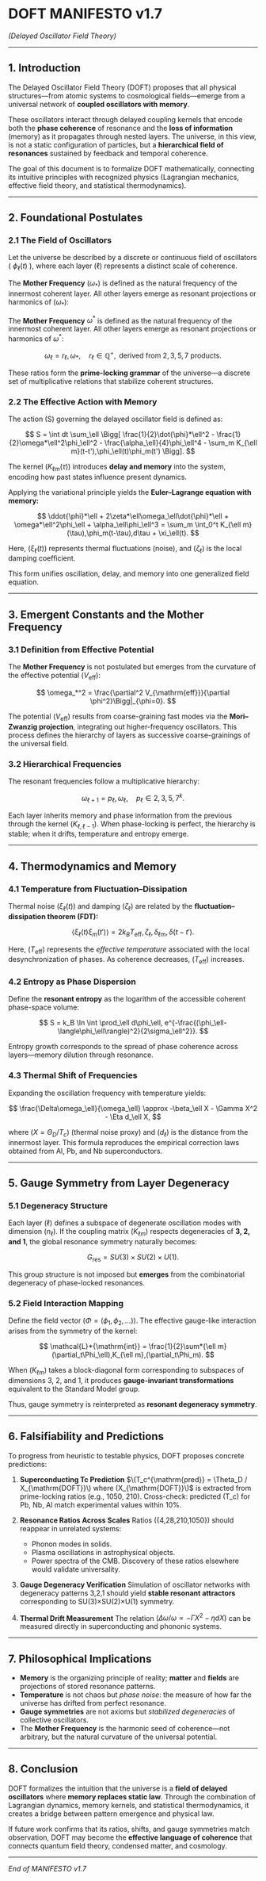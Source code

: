 # DOFT MANIFESTO v1.7

*(Delayed Oscillator Field Theory)*

---

## 1. Introduction

The Delayed Oscillator Field Theory (DOFT) proposes that all physical structures—from atomic systems to cosmological fields—emerge from a universal network of **coupled oscillators with memory**.

These oscillators interact through delayed coupling kernels that encode both the **phase coherence** of resonance and the **loss of information** (memory) as it propagates through nested layers. The universe, in this view, is not a static configuration of particles, but a **hierarchical field of resonances** sustained by feedback and temporal coherence.

The goal of this document is to formalize DOFT mathematically, connecting its intuitive principles with recognized physics (Lagrangian mechanics, effective field theory, and statistical thermodynamics).

---

## 2. Foundational Postulates

### 2.1 The Field of Oscillators

Let the universe be described by a discrete or continuous field of oscillators ( $\phi_\ell(t)$ ), where each layer $(\ell)$ represents a distinct scale of coherence.

The **Mother Frequency** ($\omega_*$) is defined as the natural frequency of the innermost coherent layer. All other layers emerge as resonant projections or harmonics of ($\omega_*$):

The **Mother Frequency** $\omega^{\ast}$ is defined as the natural frequency of the innermost coherent layer. All other layers emerge as resonant projections or harmonics of $\omega^{\ast}$:


$$
\omega_\ell = r_\ell,\omega_*, \quad r_\ell \in \mathbb{Q}^+,\text{ derived from } {2,3,5,7}\text{ products.}
$$

These ratios form the **prime-locking grammar** of the universe—a discrete set of multiplicative relations that stabilize coherent structures.

### 2.2 The Effective Action with Memory

The action (S) governing the delayed oscillator field is defined as:

$$
S = \int dt \sum_\ell \Bigg[ \frac{1}{2}\dot{\phi}*\ell^2 - \frac{1}{2}\omega*\ell^2\phi_\ell^2 - \frac{\alpha_\ell}{4}\phi_\ell^4 - \sum_m K_{\ell m}(t-t'),\phi_\ell(t)\phi_m(t') \Bigg].
$$

The kernel $(K_{\ell m}(\tau))$ introduces **delay and memory** into the system, encoding how past states influence present dynamics.

Applying the variational principle yields the **Euler–Lagrange equation with memory:**

$$
\ddot{\phi}*\ell + 2\zeta*\ell\omega_\ell\dot{\phi}*\ell + \omega*\ell^2\phi_\ell + \alpha_\ell\phi_\ell^3 = \sum_m \int_0^t K_{\ell m}(\tau),\phi_m(t-\tau),d\tau + \xi_\ell(t).
$$

Here, $(\xi_\ell(t))$ represents thermal fluctuations (noise), and ($\zeta_\ell$) is the local damping coefficient.

This form unifies oscillation, delay, and memory into one generalized field equation.

---

## 3. Emergent Constants and the Mother Frequency

### 3.1 Definition from Effective Potential

The **Mother Frequency** is not postulated but emerges from the curvature of the effective potential $(V_{\mathrm{eff}})$:

$$
\omega_*^2 = \frac{\partial^2 V_{\mathrm{eff}}}{\partial \phi^2}\Bigg|_{\phi=0}.
$$

The potential ($V_{\mathrm{eff}}$) results from coarse-graining fast modes via the **Mori–Zwanzig projection**, integrating out higher-frequency oscillators. This process defines the hierarchy of layers as successive coarse-grainings of the universal field.

### 3.2 Hierarchical Frequencies

The resonant frequencies follow a multiplicative hierarchy:

$$
\omega_{\ell+1} = p_\ell,\omega_\ell, \quad p_\ell \in {2,3,5,7}^k.
$$

Each layer inherits memory and phase information from the previous through the kernel $(K_{\ell,\ell-1})$.
When phase-locking is perfect, the hierarchy is stable; when it drifts, temperature and entropy emerge.

---

## 4. Thermodynamics and Memory

### 4.1 Temperature from Fluctuation–Dissipation

Thermal noise $(\xi_\ell(t))$ and damping ($\zeta_\ell$) are related by the **fluctuation–dissipation theorem (FDT):**

$$
\langle \xi_\ell(t)\xi_m(t')\rangle = 2k_B T_{\mathrm{eff}},\zeta_\ell,\delta_{\ell m},\delta(t-t').
$$

Here, $(T_{\mathrm{eff}})$ represents the *effective temperature* associated with the local desynchronization of phases.
As coherence decreases, ($T_{\mathrm{eff}}$) increases.

### 4.2 Entropy as Phase Dispersion

Define the **resonant entropy** as the logarithm of the accessible coherent phase-space volume:

$$
S = k_B \ln \int \prod_\ell d\phi_\ell, e^{-\frac{(\phi_\ell-\langle\phi_\ell\rangle)^2}{2\sigma_\ell^2}}.
$$

Entropy growth corresponds to the spread of phase coherence across layers—memory dilution through resonance.

### 4.3 Thermal Shift of Frequencies

Expanding the oscillation frequency with temperature yields:

$$
\frac{\Delta\omega_\ell}{\omega_\ell} \approx -\beta_\ell X - \Gamma X^2 - \Eta d_\ell X,
$$

where ($X = \Theta_D / T_c$) (thermal noise proxy) and ($d_\ell$) is the distance from the innermost layer.
This formula reproduces the empirical correction laws obtained from Al, Pb, and Nb superconductors.

---

## 5. Gauge Symmetry from Layer Degeneracy

### 5.1 Degeneracy Structure

Each layer ($\ell$) defines a subspace of degenerate oscillation modes with dimension ($n_\ell$).
If the coupling matrix ($K_{\ell m}$) respects degeneracies of **3, 2, and 1**, the global resonance symmetry naturally becomes:

$$
G_{\mathrm{res}} = SU(3) \times SU(2) \times U(1).
$$

This group structure is not imposed but **emerges** from the combinatorial degeneracy of phase-locked resonances.

### 5.2 Field Interaction Mapping

Define the field vector $(\Phi = (\phi_1,\phi_2,\ldots))$.
The effective gauge-like interaction arises from the symmetry of the kernel:

$$
\mathcal{L}*{\mathrm{int}} = \frac{1}{2}\sum*{\ell m} (\partial_t\Phi_\ell),K_{\ell m},(\partial_t\Phi_m).
$$

When ($K_{\ell m}$) takes a block-diagonal form corresponding to subspaces of dimensions 3, 2, and 1, it produces **gauge-invariant transformations** equivalent to the Standard Model group.

Thus, gauge symmetry is reinterpreted as **resonant degeneracy symmetry**.

---

## 6. Falsifiability and Predictions

To progress from heuristic to testable physics, DOFT proposes concrete predictions:

1. **Superconducting Tc Prediction**
   $\(T_c^{\mathrm{pred}} = \Theta_D / X_{\mathrm{DOFT}}\) where (X_{\mathrm{DOFT}}\)$ is extracted from prime-locking ratios (e.g., 1050, 210).
   Cross-check: predicted (T_c) for Pb, Nb, Al match experimental values within 10%.

2. **Resonance Ratios Across Scales**
   Ratios ({4,28,210,1050}) should reappear in unrelated systems:

   * Phonon modes in solids.
   * Plasma oscillations in astrophysical objects.
   * Power spectra of the CMB.
     Discovery of these ratios elsewhere would validate universality.

3. **Gauge Degeneracy Verification**
   Simulation of oscillator networks with degeneracy patterns 3,2,1 should yield **stable resonant attractors** corresponding to SU(3)×SU(2)×U(1) symmetry.

4. **Thermal Drift Measurement**
   The relation $(\Delta\omega/\omega \propto -\Gamma X^2 - \eta d X)$ can be measured directly in superconducting and phononic systems.

---

## 7. Philosophical Implications

* **Memory** is the organizing principle of reality; **matter** and **fields** are projections of stored resonance patterns.
* **Temperature** is not chaos but *phase noise*: the measure of how far the universe has drifted from perfect resonance.
* **Gauge symmetries** are not axioms but *stabilized degeneracies* of collective oscillators.
* The **Mother Frequency** is the harmonic seed of coherence—not arbitrary, but the natural curvature of the universal potential.

---

## 8. Conclusion

DOFT formalizes the intuition that the universe is a **field of delayed oscillators** where **memory replaces static law**.
Through the combination of Lagrangian dynamics, memory kernels, and statistical thermodynamics, it creates a bridge between pattern emergence and physical law.

If future work confirms that its ratios, shifts, and gauge symmetries match observation, DOFT may become the **effective language of coherence** that connects quantum field theory, condensed matter, and cosmology.

---

*End of MANIFESTO v1.7*
